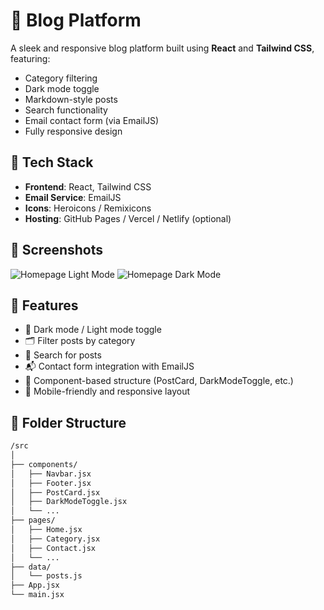 # 📝 Blog Platform

A sleek and responsive blog platform built using **React** and **Tailwind CSS**, featuring:
- Category filtering
- Dark mode toggle
- Markdown-style posts
- Search functionality
- Email contact form (via EmailJS)
- Fully responsive design

## 🔧 Tech Stack

- **Frontend**: React, Tailwind CSS
- **Email Service**: EmailJS
- **Icons**: Heroicons / Remixicons
- **Hosting**: GitHub Pages / Vercel / Netlify (optional)

## 📸 Screenshots

![Homepage Light Mode](./public/screenshots/home-light.png)
![Homepage Dark Mode](./public/screenshots/home-dark.png)

## 🚀 Features

- 🌙 Dark mode / Light mode toggle
- 🗂️ Filter posts by category
- 🔎 Search for posts
- 📬 Contact form integration with EmailJS
- 🧱 Component-based structure (PostCard, DarkModeToggle, etc.)
- 📱 Mobile-friendly and responsive layout

## 📁 Folder Structure

```bash
/src
│
├── components/
│   ├── Navbar.jsx
│   ├── Footer.jsx
│   ├── PostCard.jsx
│   ├── DarkModeToggle.jsx
│   └── ...
├── pages/
│   ├── Home.jsx
│   ├── Category.jsx
│   ├── Contact.jsx
│   └── ...
├── data/
│   └── posts.js
├── App.jsx
└── main.jsx
